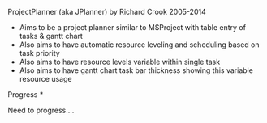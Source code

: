 ProjectPlanner (aka JPlanner) by Richard Crook 2005-2014
  * Aims to be a project planner similar to M$Project with table entry of tasks & gantt chart
  * Also aims to have automatic resource leveling and scheduling based on task priority
  * Also aims to have resource levels variable within single task
  * Also aims to have gantt chart task bar thickness showing this variable resource usage

Progress
  * 

Need to progress....